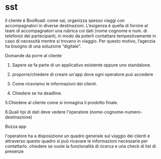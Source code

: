 sst
===
Il cliente è BooRoad: come sai, organizza spesso viaggi con accompagnatori in diverse
destinazioni.
Lʼesigenza è quella di fornire al team di accompagnatori una rubrica coi dati (nome cognome e
num. di telefono) dei partecipanti, in modo da poterli contattare tempestivamente in caso di
necessità mentre si trovano in viaggio.
Per questo motivo, lʼagenzia ha bisogno di una soluzione “digitaleˮ.

Domande da porre al cliente

1. Sapere se fa parte di un applicativo esistente oppure uno standalone.

2. proporre/chiedere di creare un'app dove ogni operatore può accedere

3. Come riceviamo le informazioni dei clienti.

4. Chiedere se ha deadline.

5.Chiedere al cliente come si immagina il prodotto finale.

6.Quali tipi di dati deve vedere l'operatore (nome-cognome-numero-destinazione)



Bozza app

l'operatore ha a disposizione un quadro generale sul viaggio dei clienti e attraverso questo quadro si può ricavare le informazioni necessarie per contattarlo. chiedere se vuole la funzionalità di ricerca e una check di list di presenze




